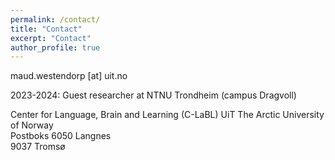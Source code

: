 ```yaml
---
permalink: /contact/
title: "Contact"
excerpt: "Contact"
author_profile: true
---
```


maud.westendorp [at] uit.no  

2023-2024: Guest researcher at NTNU Trondheim (campus Dragvoll)

Center for Language, Brain and Learning (C-LaBL)
UiT The Arctic University of Norway  
Postboks 6050 Langnes  
9037 Tromsø  
